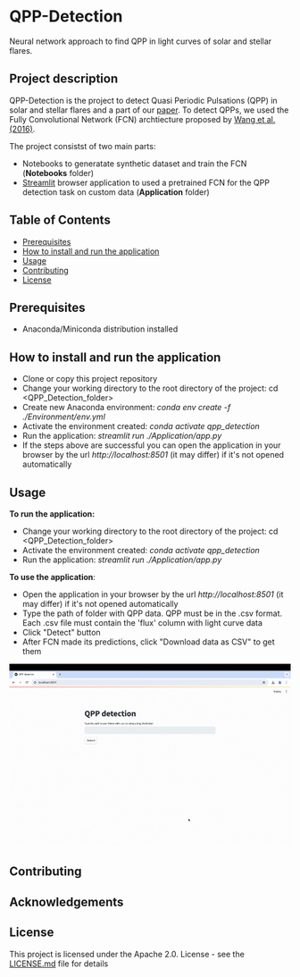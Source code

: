 # QPP-Detection
Neural network approach to find QPP in light curves of solar and stellar flares.

## Project description

QPP-Detection is the project to detect Quasi Periodic Pulsations (QPP) in solar and stellar flares and a part of our [paper](). To detect QPPs, we used the Fully Convolutional Network (FCN) archtiecture proposed by [Wang et al. (2016)](https://ieeexplore.ieee.org/document/7966039/authors#authors).

The project consistst of two main parts:
- Notebooks to generatate synthetic dataset and train the FCN (**Notebooks** folder)
- [Streamlit](https://streamlit.io) browser application to used a pretrained FCN for the QPP detection task on custom data (**Application** folder)


## Table of Contents
- [Prerequisites](#prerequisites)
- [How to install and run the application](#how-to-install-and-run-the-application)
- [Usage](#usage)
- [Contributing](#contributing)
- [License](#license)

## Prerequisites
- Anaconda/Miniconda distribution installed

## How to install and run the application
 - Clone or copy this project repository
 -  Change your working directory to the root directory of the project: cd <QPP_Detection_folder>
 -  Create new Anaconda environment: _conda env create -f ./Environment/env.yml_
 -  Activate the environment created: _conda activate qpp_detection_
 -  Run the application: _streamlit run ./Application/app.py_
 -  If the steps above are successful you can open the application in your browser by the url _http://localhost:8501_ (it may differ) if it's not opened automatically

## Usage
**To run the application:**
 -  Change your working directory to the root directory of the project: cd <QPP_Detection_folder>
 -  Activate the environment created: _conda activate qpp_detection_
 -  Run the application: _streamlit run ./Application/app.py_
   
**To use the application**:
 -  Open the application in your browser by the url _http://localhost:8501_ (it may differ) if it's not opened automatically
 -  Type the path of folder with QPP data. QPP must be in the .csv format. Each .csv file must contain the 'flux' column with light curve data
 -  Click "Detect" button
 -  After FCN made its predictions, click "Download data as CSV" to get them


![](./Use-case/Use-case.gif)

## Contributing

## Acknowledgements

## License
This project is licensed under the Apache 2.0. License - see the [LICENSE.md](./LICENSE) file for details


